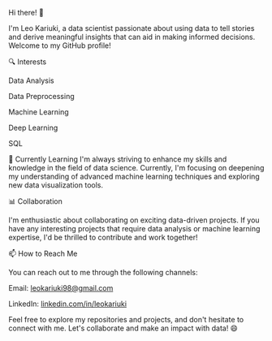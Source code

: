 Hi there! 👋

I'm Leo Kariuki, a data scientist passionate about using data to tell stories and derive meaningful insights that can aid in making informed decisions. Welcome to my GitHub profile!

🔍 Interests

Data Analysis

Data Preprocessing

Machine Learning

Deep Learning

SQL

🌱 Currently Learning
I'm always striving to enhance my skills and knowledge in the field of data science. Currently, I'm focusing on deepening my understanding of advanced machine learning techniques and exploring new data visualization tools.

📊 Collaboration

I'm enthusiastic about collaborating on exciting data-driven projects. If you have any interesting projects that require data analysis or machine learning expertise, I'd be thrilled to contribute and work together!

📫 How to Reach Me

You can reach out to me through the following channels:

Email: leokariuki98@gmail.com

LinkedIn: [linkedin.com/in/leokariuki](https://www.linkedin.com/in/leokariuki/)

Feel free to explore my repositories and projects, and don't hesitate to connect with me. Let's collaborate and make an impact with data! 😄
